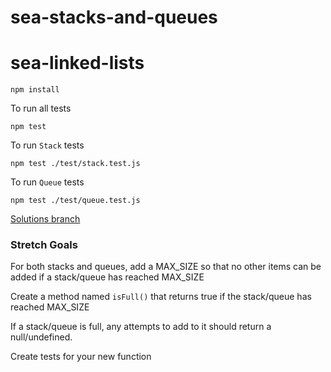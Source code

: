 # sea-stacks-and-queues

# sea-linked-lists

```
npm install
```

To run all tests

```
npm test
```

To run `Stack` tests

```
npm test ./test/stack.test.js
```

To run `Queue` tests

```
npm test ./test/queue.test.js
```


[Solutions branch]()

### Stretch Goals

For both stacks and queues, add a MAX_SIZE so that no other items can be added
if a stack/queue has reached MAX_SIZE

Create a method named `isFull()` that returns true if the stack/queue has reached
MAX_SIZE

If a stack/queue is full, any attempts to add to it should return a null/undefined.

Create tests for your new function
